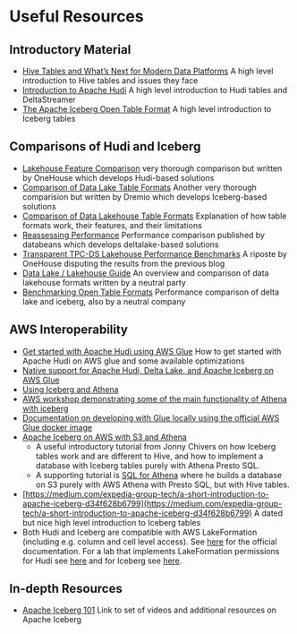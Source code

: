 # Useful Resources

## Introductory Material

- [Hive Tables and What’s Next for Modern Data Platforms](https://bigdataboutique.com/blog/hive-tables-and-whats-next-for-modern-data-platforms-1xts1m) A high level introduction to Hive tables and issues they face
- [Introduction to Apache Hudi](https://bigdataboutique.com/blog/introduction-to-apache-hudi-c83367) A high level introduction to Hudi tables and DeltaStreamer
- [The Apache Iceberg Open Table Format](https://www.dremio.com/open-source/apache-iceberg/) A high level introduction to Iceberg tables

## Comparisons of Hudi and Iceberg

- [Lakehouse Feature Comparison](https://www.onehouse.ai/blog/apache-hudi-vs-delta-lake-vs-apache-iceberg-lakehouse-feature-comparison) very thorough comparison but written by OneHouse which develops Hudi-based solutions
- [Comparison of Data Lake Table Formats](https://www.dremio.com/blog/comparison-of-data-lake-table-formats-apache-iceberg-apache-hudi-and-delta-lake/) Another very thorough comparision but written by Dremio which develops Iceberg-based solutions
- [Comparison of Data Lakehouse Table Formats](https://www.dremio.com/subsurface/subsurface-meetup-comparison-of-data-lakehouse-table-formats/) Explanation of how table formats work, their features, and their limitations
- [Reassessing Performance](https://databeans-blogs.medium.com/delta-vs-iceberg-vs-hudi-reassessing-performance-cb8157005eb0) Performance comparison published by databeans which develops deltalake-based solutions
- [Transparent TPC-DS Lakehouse Performance Benchmarks](https://www.onehouse.ai/blog/apache-hudi-vs-delta-lake-transparent-tpc-ds-lakehouse-performance-benchmarks) A riposte by OneHouse disputing the results from the previous blog
- [Data Lake / Lakehouse Guide](https://airbyte.com/blog/data-lake-lakehouse-guide-powered-by-table-formats-delta-lake-iceberg-hudi) An overview and comparison of data lakehouse formats written by a neutral party
- [Benchmarking Open Table Formats](https://brooklyndata.co/blog/benchmarking-open-table-formats) Performance comparison of delta lake and iceberg, also by a neutral company


## AWS Interoperability

- [Get started with Apache Hudi using AWS Glue](https://aws.amazon.com/blogs/big-data/part-1-get-started-with-apache-hudi-using-aws-glue-by-implementing-key-design-concepts/) How to get started with Apache Hudi on AWS glue and some available optimizations
- [Native support for Apache Hudi, Delta Lake, and Apache Iceberg on AWS Glue](https://aws.amazon.com/blogs/big-data/part-1-getting-started-introducing-native-support-for-apache-hudi-delta-lake-and-apache-iceberg-on-aws-glue-for-apache-spark/)
- [Using Iceberg and Athena](https://docs.aws.amazon.com/athena/latest/ug/querying-iceberg.html)
- [AWS workshop demonstrating some of the main functionality of Athena with iceberg](https://catalog.us-east-1.prod.workshops.aws/workshops/9981f1a1-abdc-49b5-8387-cb01d238bb78/en-US/90-athena-acid)
- [Documentation on developing with Glue locally using the official AWS Glue docker image](https://docs.aws.amazon.com/glue/latest/dg/aws-glue-programming-etl-libraries.html#develop-local-docker-image)
- [Apache Iceberg on AWS with S3 and Athena](https://www.youtube.com/watch?v=iGvj1gjbwl0) 
  - A useful introductory tutorial from Jonny Chivers on how Iceberg tables work and are different to Hive, and how to implement a database with Iceberg tables purely with Athena Presto SQL. 
  - A supporting tutorial is [SQL for Athena](https://www.youtube.com/watch?v=V21xjnHMOyk) where he builds a database on S3 purely with AWS Athena with Presto SQL, but with Hive tables. 
- [https://medium.com/expedia-group-tech/a-short-introduction-to-apache-iceberg-d34f628b6799](https://medium.com/expedia-group-tech/a-short-introduction-to-apache-iceberg-d34f628b6799) A dated but nice high level introduction to Iceberg tables
- Both Hudi and Iceberg are compatible with AWS LakeFormation (including e.g. column and cell level access). See [here](https://docs.aws.amazon.com/lake-formation/latest/dg/otf-tutorial.html) for the official documentation. For a lab that implements LakeFormation permissions for Hudi see [here](https://catalog.us-east-1.prod.workshops.aws/workshops/976050cc-0606-4b23-b49f-ca7b8ac4b153/en-US/1200/1211-hudi-lakeformation-lab) and for Iceberg see [here](https://catalog.us-east-1.prod.workshops.aws/workshops/976050cc-0606-4b23-b49f-ca7b8ac4b153/en-US/1200/1212-iceberg-lakeformation-lab).

## In-depth Resources

- [Apache Iceberg 101](https://www.dremio.com/blog/apache-iceberg-101-your-guide-to-learning-apache-iceberg-concepts-and-practices/) Link to set of videos and additional resources on Apache Iceberg
